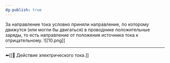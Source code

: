 ```yaml
---
dg-publish: true
---
```

За направление тока условно приняли направление, по которому движутся (или могли бы двигаться) в проводнике положительные заряды, то есть направление от положения источника тока к отрицательному.
![[10.png]]

---
⬅️[[📒 Действие электрического тока.]]